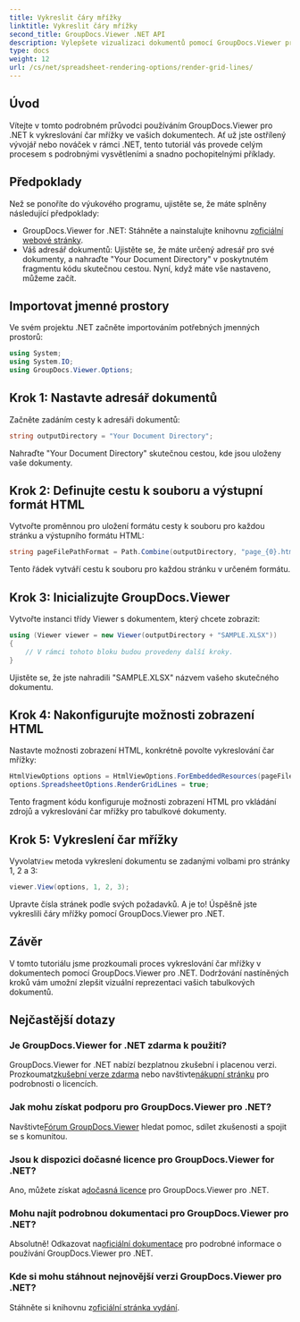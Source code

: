 ```yaml
---
title: Vykreslit čáry mřížky
linktitle: Vykreslit čáry mřížky
second_title: GroupDocs.Viewer .NET API
description: Vylepšete vizualizaci dokumentů pomocí GroupDocs.Viewer pro .NET. Vykreslete čáry mřížky bez námahy. Vyzkoušejte bezplatnou zkušební verzi nyní! #GroupDocs #Viewer
type: docs
weight: 12
url: /cs/net/spreadsheet-rendering-options/render-grid-lines/
---
```

## Úvod
Vítejte v tomto podrobném průvodci používáním GroupDocs.Viewer pro .NET k vykreslování čar mřížky ve vašich dokumentech. Ať už jste ostřílený vývojář nebo nováček v rámci .NET, tento tutoriál vás provede celým procesem s podrobnými vysvětleními a snadno pochopitelnými příklady.
## Předpoklady
Než se ponoříte do výukového programu, ujistěte se, že máte splněny následující předpoklady:
-  GroupDocs.Viewer for .NET: Stáhněte a nainstalujte knihovnu z[oficiální webové stránky](https://releases.groupdocs.com/viewer/net/).
- Váš adresář dokumentů: Ujistěte se, že máte určený adresář pro své dokumenty, a nahraďte "Your Document Directory" v poskytnutém fragmentu kódu skutečnou cestou.
Nyní, když máte vše nastaveno, můžeme začít.
## Importovat jmenné prostory
Ve svém projektu .NET začněte importováním potřebných jmenných prostorů:
```csharp
using System;
using System.IO;
using GroupDocs.Viewer.Options;
```
## Krok 1: Nastavte adresář dokumentů
Začněte zadáním cesty k adresáři dokumentů:
```csharp
string outputDirectory = "Your Document Directory";
```
Nahraďte "Your Document Directory" skutečnou cestou, kde jsou uloženy vaše dokumenty.
## Krok 2: Definujte cestu k souboru a výstupní formát HTML
Vytvořte proměnnou pro uložení formátu cesty k souboru pro každou stránku a výstupního formátu HTML:
```csharp
string pageFilePathFormat = Path.Combine(outputDirectory, "page_{0}.html");
```
Tento řádek vytváří cestu k souboru pro každou stránku v určeném formátu.
## Krok 3: Inicializujte GroupDocs.Viewer
Vytvořte instanci třídy Viewer s dokumentem, který chcete zobrazit:
```csharp
using (Viewer viewer = new Viewer(outputDirectory + "SAMPLE.XLSX"))
{
    // V rámci tohoto bloku budou provedeny další kroky.
}
```
Ujistěte se, že jste nahradili "SAMPLE.XLSX" názvem vašeho skutečného dokumentu.
## Krok 4: Nakonfigurujte možnosti zobrazení HTML
Nastavte možnosti zobrazení HTML, konkrétně povolte vykreslování čar mřížky:
```csharp
HtmlViewOptions options = HtmlViewOptions.ForEmbeddedResources(pageFilePathFormat);
options.SpreadsheetOptions.RenderGridLines = true;
```
Tento fragment kódu konfiguruje možnosti zobrazení HTML pro vkládání zdrojů a vykreslování čar mřížky pro tabulkové dokumenty.
## Krok 5: Vykreslení čar mřížky
 Vyvolat`View` metoda vykreslení dokumentu se zadanými volbami pro stránky 1, 2 a 3:
```csharp
viewer.View(options, 1, 2, 3);
```
Upravte čísla stránek podle svých požadavků.
A je to! Úspěšně jste vykreslili čáry mřížky pomocí GroupDocs.Viewer pro .NET.
## Závěr
V tomto tutoriálu jsme prozkoumali proces vykreslování čar mřížky v dokumentech pomocí GroupDocs.Viewer pro .NET. Dodržování nastíněných kroků vám umožní zlepšit vizuální reprezentaci vašich tabulkových dokumentů.
## Nejčastější dotazy
### Je GroupDocs.Viewer for .NET zdarma k použití?
 GroupDocs.Viewer for .NET nabízí bezplatnou zkušební i placenou verzi. Prozkoumat[zkušební verze zdarma](https://releases.groupdocs.com/) nebo navštivte[nákupní stránku](https://purchase.groupdocs.com/buy) pro podrobnosti o licencích.
### Jak mohu získat podporu pro GroupDocs.Viewer pro .NET?
 Navštivte[Fórum GroupDocs.Viewer](https://forum.groupdocs.com/c/viewer/9) hledat pomoc, sdílet zkušenosti a spojit se s komunitou.
### Jsou k dispozici dočasné licence pro GroupDocs.Viewer for .NET?
 Ano, můžete získat a[dočasná licence](https://purchase.groupdocs.com/temporary-license/) pro GroupDocs.Viewer pro .NET.
### Mohu najít podrobnou dokumentaci pro GroupDocs.Viewer pro .NET?
 Absolutně! Odkazovat na[oficiální dokumentace](https://reference.groupdocs.com/viewer/net/) pro podrobné informace o používání GroupDocs.Viewer pro .NET.
### Kde si mohu stáhnout nejnovější verzi GroupDocs.Viewer pro .NET?
 Stáhněte si knihovnu z[oficiální stránka vydání](https://releases.groupdocs.com/viewer/net/).